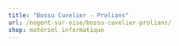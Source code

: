 ```yaml
---
title: "Bossu Cuvelier - Prolians"
url: /nogent-sur-oise/bossu-cuvelier-prolians/
shop: matériel informatique
---
```

